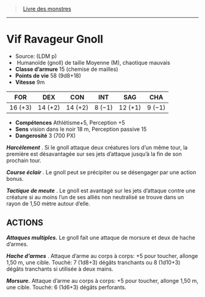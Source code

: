 ﻿> [Livre des monstres](tome_of_beasts.md)

---

# Vif Ravageur Gnoll

- Source: (LDM p)
-  Humanoïde (gnoll) de taille Moyenne (M), chaotique mauvais
- **Classe d’armure** 15 (chemise de mailles)
- **Points de vie** 58 (9d8+18)
- **Vitesse** 9m

|FOR|DEX|CON|INT|SAG|CHA|
|---|---|---|---|---|---|
|16 (+3)|14 (+2)|14 (+2)|8 (−1)|12 (+1)|9 (−1)|

- **Compétences** Athlétisme+5, Perception +5
- **Sens** vision dans le noir 18 m, Perception passive 15
- **Dangerosité** 3 (700 PX)

**_Harcèlement_** . Si le gnoll attaque deux créatures lors d’un même tour, la première est désavantagée sur ses jets d’attaque jusqu’à la fin de son prochain tour.

**_Course éclair_** . Le gnoll peut se précipiter ou se désengager par une action bonus.

**_Tactique de meute_** . Le gnoll est avantagé sur les jets d’attaque contre une créature si au moins l’un de ses alliés non neutralisé se trouve dans un rayon de 1,50 mètre autour d’elle.

## ACTIONS

**_Attaques multiples._** Le gnoll fait une attaque de morsure et deux de hache d’armes.

**_Hache d’armes_** . Attaque d’arme au corps à corps: +5 pour toucher, allonge 1,50 m, une cible. Touché: 7 (1d8+3) dégâts tranchants ou 8 (1d10+3) dégâts tranchants si utilisée à deux mains.

**_Morsure._** Attaque d’arme au corps à corps: +5 pour toucher, allonge 1,50 m, une cible. Touché: 6 (1d6+3) dégâts perforants.

